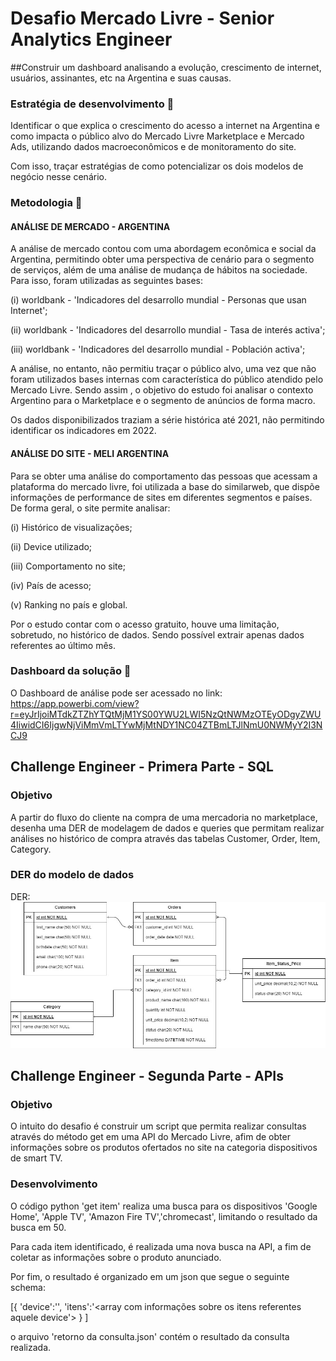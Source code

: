 # Desafio Mercado Livre - Senior Analytics Engineer 

##Construir um dashboard analisando a evolução, crescimento de internet, usuários, assinantes, etc na Argentina e suas causas.

### Estratégia de desenvolvimento 🚚

Identificar o que explica o crescimento do acesso a internet na Argentina e como impacta o público alvo do Mercado Livre Marketplace e Mercado Ads, utilizando dados macroeconômicos e de monitoramento do site.

Com isso, traçar estratégias de como potencializar os dois modelos de negócio nesse cenário.

### Metodologia 🚚

#### ANÁLISE DE MERCADO - ARGENTINA

A análise de mercado contou com uma abordagem econômica e social da Argentina, permitindo obter uma perspectiva de cenário para o segmento de serviços, além de uma análise de mudança de hábitos na sociedade. Para isso, foram utilizadas as seguintes bases:



(i) worldbank - 'Indicadores del desarrollo mundial - Personas que usan Internet';

(ii) worldbank - 'Indicadores del desarrollo mundial - Tasa de interés activa';

(iii) worldbank - 'Indicadores del desarrollo mundial - Población activa';



A análise, no entanto, não permitiu traçar o público alvo, uma vez que não foram utilizados bases internas com característica do público atendido pelo Mercado Livre. Sendo assim , o objetivo do estudo foi analisar o contexto Argentino para o Marketplace e o segmento de anúncios de forma macro.



Os dados disponibilizados traziam a série histórica até 2021, não permitindo identificar os indicadores em 2022.

#### ANÁLISE DO SITE - MELI ARGENTINA

Para se obter uma análise do comportamento das pessoas que acessam a plataforma do mercado livre, foi utilizada a base do similarweb, que dispõe informações de performance de sites em diferentes segmentos e países. De forma geral, o site permite analisar: 



(i) Histórico de visualizações; 

(ii) Device utilizado;

(iii) Comportamento no site;

(iv) País de acesso;

(v) Ranking no país e global.



Por o estudo contar com o acesso gratuito, houve uma limitação, sobretudo, no histórico de dados. Sendo possível extrair apenas dados referentes ao último mês.


### Dashboard da solução 🚚

O Dashboard de análise pode ser acessado no link: 
https://app.powerbi.com/view?r=eyJrIjoiMTdkZTZhYTQtMjM1YS00YWU2LWI5NzQtNWMzOTEyODgyZWU4IiwidCI6IjgwNjViMmVmLTYwMjMtNDY1NC04ZTBmLTJlNmU0NWMyY2I3NCJ9

## Challenge Engineer - Primera Parte - SQL

### Objetivo

A partir do fluxo do cliente na compra de uma mercadoria no marketplace, desenha uma DER de modelagem de dados e queries que permitam realizar análises no histórico de compra através das tabelas Customer, Order, Item, Category.

### DER do modelo de dados

DER:
![image](https://github.com/AndreBertollo/Desafio-Mercado-Livre/blob/76341c0e7f5da6ce9572869eba494cb137223da8/Challenge%20Engineer%20-%20Primera%20Parte%20-%20SQL/DRE%20do%20modelo%20de%20dados.jpg)


## Challenge Engineer - Segunda Parte - APIs

### Objetivo

O intuito do desafio é construir um script que permita realizar consultas através do método get em uma API do Mercado Livre, afim de obter informações sobre os produtos ofertados no site na categoria dispositivos de smart TV.

### Desenvolvimento

O código python 'get item' realiza uma busca para os dispositivos 'Google Home', 'Apple TV', 'Amazon Fire TV','chromecast', limitando o resultado da busca em 50.

Para cada item identificado, é realizada uma nova busca na API, a fim de coletar as informações sobre o produto anunciado.

Por fim, o resultado é organizado em um json que segue o seguinte schema:

[{
	'device':'<nome do device>',
	'itens':'<array com informações sobre os itens referentes aquele device'>
 }
]

o arquivo 'retorno da consulta.json' contém o resultado da consulta realizada.